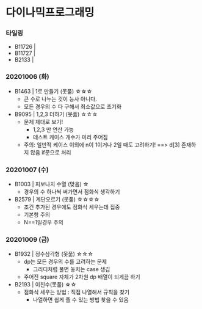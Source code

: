 # 다이나믹프로그래밍

### 타일링
- B11726 | 
- B11727 | 
- B2133 | 


### 20201006 (화)
- B1463 | 1로 만들기 (못풂) ☆☆☆
  - 큰 수로 나누는 것이 능사 아니다.
  - 모든 경우의 수 다 구해서 최소값으로 초기화
- B9095 | 1,2,3 더하기 (못풂) ☆☆☆
  - 문제 제대로 보기! 
      - 1,2,3 만 연산 가능
      - 테스트 케이스 개수가 미리 주어짐
  - 주의: 일반적 케이스 이외에 n이 1이거나 2일 때도 고려하기! ==> d[3] 존재하지 않음 if문으로 처리


### 20201007 (수)
- B1003 | 피보나치 수열 (맞음) ☆
   - 경우의 수 하나씩 써가면서 점화식 생각하기
- B2579 | 계단오르기 (못풂) ☆☆☆☆
   - 조건 추가된 경우에도 점화식 세우는데 집중
   - 기본항 주의
   - N==1일경우 주의


### 20201009 (금)
- B1932 | 정수삼각형 (못풂) ☆☆☆
   - dp는 모든 경우의 수를 고려하는 문제
      - 그리디처럼 풀면 놓치는 case 생김
  - 주어진 square 자체가 2차원 dp 배열이 되게끔 하기
- B2193 | 이친수(못풂) ☆☆
   - 점화식 세우는 방법 : 직접 나열해서 규칙을 찾기
      - 나열하면 쉽게 풀 수 있는 방법 찾을 수 있음

